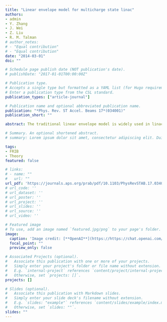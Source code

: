 ```yaml
---
title: "Linear envelope model for multicharge state linac"
authors:
- admin
- Y. Zhang
- J. Wei
- Z. Liu
- R. M. Talman
# author_notes:
# - "Equal contribution"
# - "Equal contribution"
date: "2014-03-01"
doi: ""

# Schedule page publish date (NOT publication's date).
# publishDate: "2017-01-01T00:00:00Z"

# Publication type.
# Accepts a single type but formatted as a YAML list (for Hugo requirements).
# Enter a publication type from the CSL standard.
publication_types: ["article-journal"]

# Publication name and optional abbreviated publication name.
publication: "*Phys. Rev. ST Accel. Beams 17*(034001)"
publication_short: ""

abstract: The traditional linear envelope model is widely used in linac design and on-line tuning. However, for the simultaneous acceleration of multicharge states, the associated transfer matrix acts differently on each species with different charge to mass ratios and the traditional linear envelope model cannot be utilized. A direct way to handle multicharge state acceleration is by using multiparticle tracking, which can be high in model detail, but is typically lacking in computational efficiency to the extent where it is not suitable for on-line beam tuning of a linac. In this paper, a new approach of adapting a conventional linear envelope model to multicharge state acceleration is developed. The lattice of the proposed Facility for Rare Isotope Beams (FRIB) is used to test this technique in both the linac and the bend/folding segments of the machine. Results are benchmarked with the multiparticle tracking code IMPACT to both verify the accuracy of the model and clarify improvements in computational efficiency.

# Summary. An optional shortened abstract.
# summary: Lorem ipsum dolor sit amet, consectetur adipiscing elit. Duis posuere tellus ac convallis placerat. Proin tincidunt magna sed ex sollicitudin condimentum.

tags:
- FRIB
- Theory
featured: false

# links:
# - name: ""
#   url: ""
url_pdf: 'https://journals.aps.org/prab/pdf/10.1103/PhysRevSTAB.17.034001'
# url_code: ''
# url_dataset: ''
# url_poster: ''
# url_project: ''
# url_slides: ''
# url_source: ''
# url_video: ''

# Featured image
# To use, add an image named `featured.jpg/png` to your page's folder. 
image:
  caption: 'Image credit: [**OpenAI**](https://https://chat.openai.com/auth/login)'
  focal_point: ""
  preview_only: false

# Associated Projects (optional).
#   Associate this publication with one or more of your projects.
#   Simply enter your project's folder or file name without extension.
#   E.g. `internal-project` references `content/project/internal-project/index.md`.
#   Otherwise, set `projects: []`.
projects: []

# Slides (optional).
#   Associate this publication with Markdown slides.
#   Simply enter your slide deck's filename without extension.
#   E.g. `slides: "example"` references `content/slides/example/index.md`.
#   Otherwise, set `slides: ""`.
slides: ""
---
```


<!-- {{% callout note %}}
Click the *Cite* button above to demo the feature to enable visitors to import publication metadata into their reference management software.
{{% /callout %}}

{{% callout note %}}
Create your slides in Markdown - click the *Slides* button to check out the example.
{{% /callout %}}

Add the publication's **full text** or **supplementary notes** here. You can use rich formatting such as including [code, math, and images](https://wowchemy.com/docs/content/writing-markdown-latex/). -->
